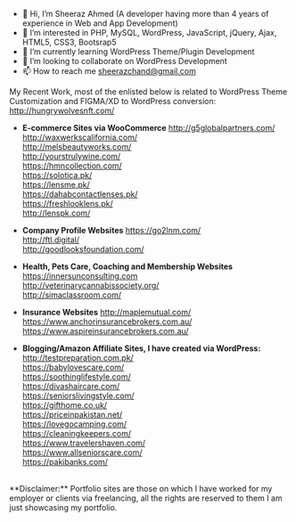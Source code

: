 - 👋 Hi, I’m Sheeraz Ahmed (A developer having more than 4 years of experience in Web and App Development)
- 👀 I’m interested in PHP, MySQL, WordPress, JavaScript, jQuery, Ajax, HTML5, CSS3, Bootsrap5
- 🌱 I’m currently learning WordPress Theme/Plugin Development
- 💞️ I’m looking to collaborate on WordPress Development
- 📫 How to reach me sheerazchand@gmail.com

My Recent Work, most of the enlisted below is related to WordPress Theme Customization and FIGMA/XD to WordPress conversion: 
</br>
http://hungrywolvesnft.com/

- **E-commerce Sites via WooCommerce**
http://g5globalpartners.com/ </br>
http://waxwerkscalifornia.com/ </br>
http://melsbeautyworks.com/ </br>
http://yourstrulywine.com/ </br>
https://hmncollection.com/ </br>
https://solotica.pk/ </br>
https://lensme.pk/ </br>
https://dahabcontactlenses.pk/ </br>
https://freshlooklens.pk/ </br>
http://lenspk.com/ </br>

- **Company Profile Websites**
https://go2lnm.com/ </br>
http://ftl.digital/ </br>
http://goodlooksfoundation.com/ </br>

- **Health, Pets Care, Coaching and Membership Websites**
https://innersunconsulting.com </br>
http://veterinarycannabissociety.org/ </br>
http://simaclassroom.com/ </br>

- **Insurance Websites**
http://maplemutual.com/ </br>
https://www.anchorinsurancebrokers.com.au/ </br>
https://www.aspireinsurancebrokers.com.au/ </br>

- **Blogging/Amazon Affiliate Sites, I have created via WordPress:** 
http://testpreparation.com.pk/ </br>
https://babylovescare.com/ </br>
https://soothinglifestyle.com/ </br>
https://divashaircare.com/ </br>
https://seniorslivingstyle.com/ </br>
https://gifthome.co.uk/ </br>
https://priceinpakistan.net/ </br>
https://lovegocamping.com/ </br>
https://cleaningkeepers.com/ </br>
https://www.travelershaven.com/ </br>
https://www.allseniorscare.com/ </br>
https://pakibanks.com/ </br>

</br>
**Disclaimer:** Portfolio sites are those on which I have worked for my employer or clients via freelancing, all the rights are reserved to them I am just showcasing my portfolio.

<!---
sheerazchand/sheerazchand is a ✨ special ✨ repository because its `README.md` (this file) appears on your GitHub profile.
You can click the Preview link to take a look at your changes.
--->
